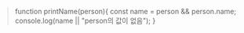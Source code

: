 > function printName(person){
>    const name = person && person.name;
>    console.log(name || "person의 값이 없음");
>}
